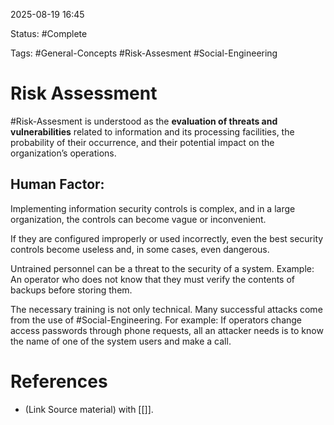 
2025-08-19 16:45

Status: #Complete

Tags: #General-Concepts #Risk-Assesment #Social-Engineering

# Risk Assessment

#Risk-Assesment is understood as the **evaluation of threats and vulnerabilities** related to information and its processing facilities, the probability of their occurrence, and their potential impact on the organization’s operations.

## Human Factor:

Implementing information security controls is complex, and in a large organization, the controls can become vague or inconvenient.

If they are configured improperly or used incorrectly, even the best security controls become useless and, in some cases, even dangerous.

Untrained personnel can be a threat to the security of a system. Example: An operator who does not know that they must verify the contents of backups before storing them.

The necessary training is not only technical. Many successful attacks come from the use of #Social-Engineering. For example: If operators change access passwords through phone requests, all an attacker needs is to know the name of one of the system users and make a call.

# References

- (Link Source material) with [[]].
